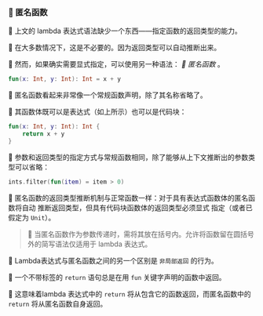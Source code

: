 
### 🌟 匿名函数

🐳 上文的 lambda 表达式语法缺少一个东西——指定函数的返回类型的能力。

🦋 在大多数情况下，这是不必要的。因为返回类型可以自动推断出来。

🐘 然而，如果确实需要显式指定，可以使用另一种语法： *🌈 匿名函数* 。

```kotlin
fun(x: Int, y: Int): Int = x + y
```

🐠 匿名函数看起来非常像一个常规函数声明，除了其名称省略了。

🦜 其函数体既可以是表达式（如上所示）也可以是代码块：

```kotlin
fun(x: Int, y: Int): Int {
    return x + y
}
```

🦄 参数和返回类型的指定方式与常规函数相同，除了能够从上下文推断出的参数类型可以省略：

```kotlin
ints.filter(fun(item) = item > 0)
```

🦁 匿名函数的返回类型推断机制与正常函数一样：对于具有表达式函数体的匿名函数将自动
推断返回类型，但具有代码块函数体的返回类型必须显式
指定（或者已假定为 `Unit`）。

> 🌴 当匿名函数作为参数传递时，需将其放在括号内。允许将函数留在圆括号外的简写语法仅适用于 lambda 表达式。

🦉 Lambda表达式与匿名函数之间的另一个区别是 `非局部返回` 的行为。

🐢 一个不带标签的 `return` 语句总是在用 `fun` 关键字声明的函数中返回。

🦚 这意味着lambda 表达式中的 `return` 将从包含它的函数返回，而匿名函数中的 `return` 将从匿名函数自身返回。
